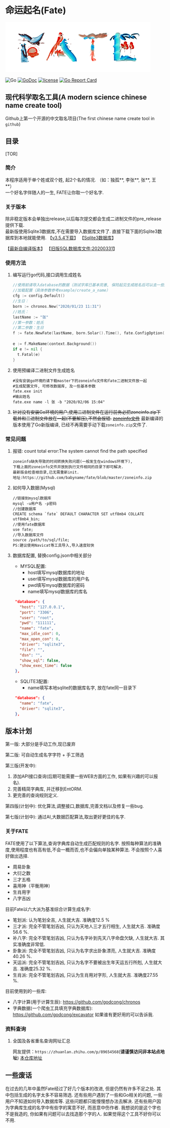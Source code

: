 # 命运起名(Fate)

![FATE](docs/fate.png)

![Go](https://github.com/babyname/fate/workflows/Go/badge.svg)
[![GoDoc](https://godoc.org/github.com/babyname/fate?status.svg)](http://godoc.org/github.com/babyname/fate)
[![license](https://img.shields.io/github/license/babyname/fate.svg)](https://github.com/babyname/fate/blob/master/LICENSE)
[![Go Report Card](https://goreportcard.com/badge/github.com/babyname/fate)](https://goreportcard.com/report/github.com/babyname/fate)

## 现代科学取名工具(A modern science chinese name create tool)

Github上第一个开源的中文取名项目(The first chinese name create tool in `github`)

## 目录

[TOR]

### 简介

本程序适用于单个姓或双个姓, 起2个名的情况. （如：独孤**, 李张**, 张**, 王**）  
一个好名字伴随人的一生, FATE让你取一个好名字.

### 关于版本

除非稳定版本会单独出release,以后每次提交都会生成二进制文件的pre_release提供下载.  
最新版使用Sqlite3数据库,不在需要导入数据库文件了. 直接下载下面的Sqlite3数据库到本地就能使用.
【[v3.5.4下载](https://github.com/babyname/fate/releases/tag/v3.5.4)】
【[Sqlite3数据库](https://github.com/babyname/fate/releases/download/auto_build/fate_sqlite3_database.zip)】

【[最新自编译版本](https://github.com/babyname/fate/releases/tag/auto_build)】
【[旧版SQL数据库文件:20200331](https://github.com/babyname/fate/releases/download/v3.5.1/fate_db_200331.7z)】

### 使用方法

1. 编写运行go代码,接口调用生成姓名

    ```go
    //使用前请导入database的数据（测试字库已基本完善, 保险起见生成姓名后可以去一些测名网站验证下）
    //加载配置（具体参数参考example/create_a_name）
    cfg := config.Default()
    //生日：
    born := chronos.New("2020/01/23 11:31")
    //姓氏：
    lastName := "张"
    //第一参数：姓氏
    //第二参数：生日 
    f := fate.NewFate(lastName, born.Solar().Time(), fate.ConfigOption(cfg))
    
    e := f.MakeName(context.Background())
    if e != nil {
      t.Fatal(e)
    }
    ```

2. 使用预编译二进制文件生成姓名

    ```shell
    #没有安装go环境的请下载master下的zoneinfo文件和fate二进制文件放一起
    #生成配置文件, 可修改数据库, 及一些基本参数
    fate.exe init
    #输出姓名
    fate.exe name -l 张 -b "2020/02/06 15:04"
    ```

3. ~~针对没有安装Go环境的用户,使用二进制文件在运行前务必把zoneinfo.zip下载并和二进制文件放在一起(不要解压),不然会报错.~~
    ~~[zoneinfo文件](https://github.com/babyname/fate/blob/master/zoneinfo.zip)~~
    最新编译的版本使用了Go新版编译, 已经不再需要手动下载`zoneinfo.zip`文件了.

### 常见问题

1. 报错: count total error:The system cannot find the path specified

    ```docs
    zoneinfo缺失导致的时间转换失败问题(一般发生在windows环境下),
    下载上面的zoneinfo文件并放到执行文件相同的目录下即可解决.
    最新版会检查根目录,已无需重新init.
    地址:https://github.com/babyname/fate/blob/master/zoneinfo.zip
    ```

2. 如何导入数据(Mysql)

    ```docs
    //链接到mysql数据库
    mysql -u用户名 -p密码
    //创建数据库
    CREATE schema `fate` DEFAULT CHARACTER SET utf8mb4 COLLATE utf8mb4_bin;
    //使用fate数据库
    use fate;
    //导入数据库文件
    source /path/to/sql/file;
    PS:建议使用Navicat等工具导入,导入速度较快
    ```

3. 数据库配置, 替换config.json中相关部分
   - MYSQL配置:
     - host填写mysql数据库的地址
     - user填写mysql数据库的用户名
     - pwd填写mysql数据库的密码
     - name填写mysql数据库的库名

   ```json
    "database": {
      "host": "127.0.0.1",
      "port": "3306",
      "user": "root",
      "pwd": "111111",
      "name": "fate",
      "max_idle_con": 0,
      "max_open_con": 0,
      "driver": "sqlite3",
      "file": "",
      "dsn": "",
      "show_sql": false,
      "show_exec_time": false
    },   
   ```

   - SQLITE3配置:
     - name填写本地sqlite的数据库名字, 放在fate同一目录下

   ```json
    "database": {
      "name": "fate",
      "driver": "sqlite3",
    },
   ```

## 版本计划

第一版:
大部分是手动工作,现已废弃

第二版:
可自动生成名字字符 + 手工筛选

第三版(开发中):

1. 添加API接口查询(后期可能需要一些WEB方面的工作, 如果有兴趣的可以报名).
2. 完善精简字典库, 并迁移到EntORM.
3. 更完善的查询规则定义.

第四版(计划中):
优化算法,调整接口,数据库,完善文档以及修复一些bug.

第七版(计划中):
通过AI,大数据匹配算法,取出更好更佳的名字.

### 关于FATE

FATE使用了以下算法,查询字典库自动生成匹配规则的名字.
按照每种算法的准确度,使用程度也有高有低,不会一概而否,也不会偏向单独某种算法.
不会按照个人喜好做出选择.

- 周易卦象  
- 大衍之数  
- 三才五格  
- 喜用神（平衡用神）  
- 生肖用字  
- 八字吉凶  

目前Fate以六大派为基准综合计算生成名字:

- 笔划派: 认为笔划全吉, 人生就大吉. 准确度12.5 %
- 三才派: 完全不管笔划吉凶, 只认为天地人三才五行相生, 人生就大吉. 准确度56.6 %.
- 补八字: 完全不管笔划吉凶, 只认为名字补到先天八字命盘欠缺, 人生就大吉. 其实准确度非常低.
- 卦象派: 完全不管笔划吉凶, 只认为名字求出卦象漂亮, 人生就大吉. 准确度40.26 %.
- 天运派: 完全不管笔划吉凶, 只认为名字不要被出生年天运五行所剋, 人生就大吉. 准确度25.32 %.
- 生肖派: 完全不管笔划吉凶, 只认为生肖用对字形, 人生就大吉. 准确度27.55 %.

目前使用到的一些库:

- 八字计算(用于计算生辰): <https://github.com/godcong/chronos>  
- 字典数据(一个爬虫工具填充字典数据库): <https://github.com/godcong/excavator>
如果谁有更好用的可以告诉我.

### 资料查询

1. 全国及各省重名查询网址汇总

    网友提供：`https://zhuanlan.zhihu.com/p/89654568`(**请谨慎访问非本站点地址**)
    [本仓库地址](./docs/chinese_name_query.md)

## 一些废话

  在过去的几年中虽然Fate经过了好几个版本的改进, 但是仍然有许多不足之处.
  其中包括生成的名字太多不容易筛选.
  还有些用户遇到了一些和Go相关的问题, 一些用户不知道如何导入数据库等.  这些问题都只能慢慢想办法去解决.
  还有些用户因为字典库生成的名字中有些字的寓意不好, 而恶意中伤作者.
  我想说的是这个字也不是我造的, 你如果有问题可以去找造那个字的人.
  如果觉得这个工具不好你可以不用.
